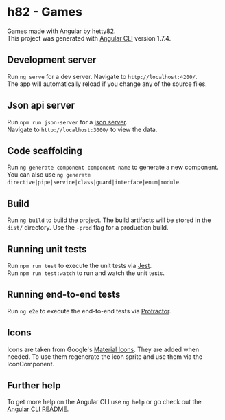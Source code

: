 # h82 - Games
Games made with Angular by hetty82.\
This project was generated with [Angular CLI](https://github.com/angular/angular-cli) version 1.7.4.

## Development server
Run `ng serve` for a dev server. Navigate to `http://localhost:4200/`.\
The app will automatically reload if you change any of the source files.

## Json api server
Run `npm run json-server` for a [json server](https://github.com/typicode/json-server).\
Navigate to `http://localhost:3000/` to view the data.

## Code scaffolding
Run `ng generate component component-name` to generate a new component.
You can also use `ng generate directive|pipe|service|class|guard|interface|enum|module`.

## Build
Run `ng build` to build the project.
The build artifacts will be stored in the `dist/` directory. Use the `-prod` flag for a production build.

## Running unit tests
Run `npm run test` to execute the unit tests via [Jest](https://facebook.github.io/jest/).\
Run `npm run test:watch` to run and watch the unit tests.

## Running end-to-end tests
Run `ng e2e` to execute the end-to-end tests via [Protractor](http://www.protractortest.org/).

## Icons
Icons are taken from Google's [Material Icons](https://material.io/icons/).
They are added when needed. To use them regenerate the icon sprite and use them via the IconComponent.

## Further help
To get more help on the Angular CLI use `ng help` or go check out the [Angular CLI README](https://github.com/angular/angular-cli/blob/master/README.md).
